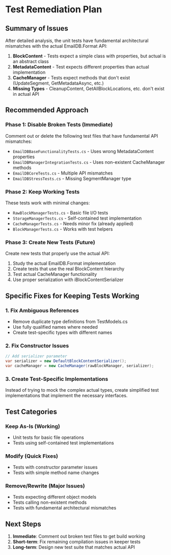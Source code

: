 # Test Remediation Plan

## Summary of Issues

After detailed analysis, the unit tests have fundamental architectural mismatches with the actual EmailDB.Format API:

1. **BlockContent** - Tests expect a simple class with properties, but actual is an abstract class
2. **MetadataContent** - Test expects different properties than actual implementation
3. **CacheManager** - Tests expect methods that don't exist (UpdateSegment, GetMetadataAsync, etc.)
4. **Missing Types** - CleanupContent, GetAllBlockLocations, etc. don't exist in actual API

## Recommended Approach

### Phase 1: Disable Broken Tests (Immediate)

Comment out or delete the following test files that have fundamental API mismatches:
- `EmailDBBaseFunctionalityTests.cs` - Uses wrong MetadataContent properties
- `EmailDBManagerIntegrationTests.cs` - Uses non-existent CacheManager methods
- `EmailDBCoreTests.cs` - Multiple API mismatches
- `EmailDBStressTests.cs` - Missing SegmentManager type

### Phase 2: Keep Working Tests

These tests work with minimal changes:
- `RawBlockManagerTests.cs` - Basic file I/O tests
- `StorageManagerTests.cs` - Self-contained test implementation
- `CacheManagerTests.cs` - Needs minor fix (already applied)
- `BlockManagerTests.cs` - Works with test helpers

### Phase 3: Create New Tests (Future)

Create new tests that properly use the actual API:
1. Study the actual EmailDB.Format implementation
2. Create tests that use the real BlockContent hierarchy
3. Test actual CacheManager functionality
4. Use proper serialization with iBlockContentSerializer

## Specific Fixes for Keeping Tests Working

### 1. Fix Ambiguous References
- Remove duplicate type definitions from TestModels.cs
- Use fully qualified names where needed
- Create test-specific types with different names

### 2. Fix Constructor Issues
```csharp
// Add serializer parameter
var serializer = new DefaultBlockContentSerializer();
var cacheManager = new CacheManager(rawBlockManager, serializer);
```

### 3. Create Test-Specific Implementations
Instead of trying to mock the complex actual types, create simplified test implementations that implement the necessary interfaces.

## Test Categories

### Keep As-Is (Working)
- Unit tests for basic file operations
- Tests using self-contained test implementations

### Modify (Quick Fixes)
- Tests with constructor parameter issues
- Tests with simple method name changes

### Remove/Rewrite (Major Issues)
- Tests expecting different object models
- Tests calling non-existent methods
- Tests with fundamental architectural mismatches

## Next Steps

1. **Immediate**: Comment out broken test files to get build working
2. **Short-term**: Fix remaining compilation issues in keeper tests
3. **Long-term**: Design new test suite that matches actual API